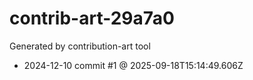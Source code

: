 # contrib-art-29a7a0
Generated by contribution-art tool
- 2024-12-10 commit #1 @ 2025-09-18T15:14:49.606Z
